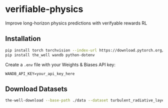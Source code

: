 # verifiable-physics
Improve long-horizon physics predictions with verifyable rewards RL

## Installation

```bash
pip install torch torchvision --index-url https://download.pytorch.org/whl/cu129
pip install the_well wandb python-dotenv
```

Create a `.env` file with your Weights & Biases API key:

```
WANDB_API_KEY=your_api_key_here
```

## Download Datasets

```bash
the-well-download --base-path ./data --dataset turbulent_radiative_layer_2D --parallel
```